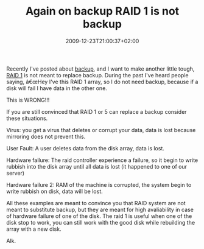 ﻿---
title: "Again on backup RAID 1 is not backup"
description: ""
date: 2009-12-23T21:00:37+02:00
draft: false
tags: [Backup]
categories: [General]
---
Recently I've posted about [backup](http://www.codewrecks.com/blog/index.php/2009/12/17/have-you-backup-your-data-today/), and I want to make another little tough, [RAID 1](http://en.wikipedia.org/wiki/RAID) is not meant to replace backup. During the past I've heard people saying, â€œHey I've this RAID 1 array, so I do not need backup, because if a disk will fail I have data in the other one.

This is WRONG!!!

If you are still convinced that RAID 1 or 5 can replace a backup consider these situations.

Virus: you get a virus that deletes or corrupt your data, data is lost because mirroring does not prevent this.

User Fault: A user deletes data from the disk array, data is lost.

Hardware failure: The raid controller experience a failure, so it begin to write rubbish into the disk array until all data is lost (it happened to one of our server)

Hardware failure 2: RAM of the machine is corrupted, the system begin to write rubbish on disk, data will be lost.

All these examples are meant to convince you that RAID system are not meant to substitute backup, but they are meant for high avaliability in case of hardware failure of one of the disk. The raid 1 is useful when one of the disk stop to work, you can still work with the good disk while rebuilding the array with a new disk.

Alk.
